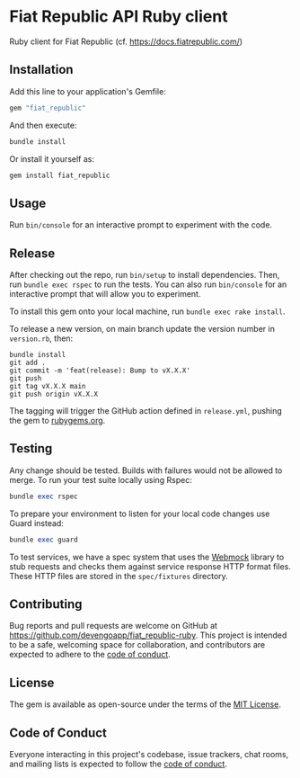 # Fiat Republic API Ruby client

Ruby client for Fiat Republic (cf. <https://docs.fiatrepublic.com/>)

## Installation

Add this line to your application's Gemfile:

```ruby
gem "fiat_republic"
```

And then execute:

```sh
bundle install
```

Or install it yourself as:

```sh
gem install fiat_republic
```

## Usage

Run `bin/console` for an interactive prompt to experiment with the code.

## Release

After checking out the repo, run `bin/setup` to install dependencies. Then, run `bundle exec rspec` to run the tests. You can also run `bin/console` for an interactive prompt that will allow you to experiment.

To install this gem onto your local machine, run `bundle exec rake install`.

To release a new version, on main branch update the version number in `version.rb`, then:

```git
bundle install
git add .
git commit -m 'feat(release): Bump to vX.X.X'
git push
git tag vX.X.X main
git push origin vX.X.X
```

The tagging will trigger the GitHub action defined in `release.yml`, pushing the gem to [rubygems.org](https://rubygems.org).

## Testing

Any change should be tested. Builds with failures would not be allowed to merge. To run your test suite locally using Rspec:

```rb
bundle exec rspec
```

To prepare your environment to listen for your local code changes use Guard instead:

```rb
bundle exec guard
```

To test services, we have a spec system that uses the [Webmock](https://github.com/bblimke/webmock) library to stub requests and checks them against service response HTTP format files.
These HTTP files are stored in the `spec/fixtures` directory.

## Contributing

Bug reports and pull requests are welcome on GitHub at <https://github.com/devengoapp/fiat_republic-ruby>. This project is intended to be a safe, welcoming space for collaboration, and contributors are expected to adhere to the [code of conduct](https://github.com/devengoapp/fiat_republic-ruby/blob/main/CODE_OF_CONDUCT.md).

## License

The gem is available as open-source under the terms of the [MIT License](https://opensource.org/licenses/MIT).

## Code of Conduct

Everyone interacting in this project's codebase, issue trackers, chat rooms, and mailing lists is expected to follow the [code of conduct](https://github.com/devengoapp/fiat_republic-ruby/blob/main/CODE_OF_CONDUCT.md).
